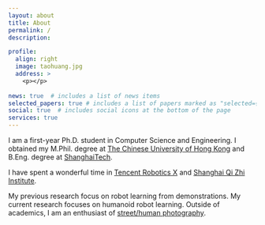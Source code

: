 ```yaml
---
layout: about
title: About
permalink: /
description: 

profile:
  align: right
  image: taohuang.jpg
  address: >
    <p></p>
    
news: true  # includes a list of news items
selected_papers: true # includes a list of papers marked as "selected={true}"
social: true  # includes social icons at the bottom of the page
services: true
---
```

<!-- 
I am a first-year Ph.D. student in Computer Science and Engineering at [Shanghai AI Lab](https://www.shlab.org.cn/) and [Shanghai Jiao Tong University](https://en.sjtu.edu.cn/), supervised by [Dahua Lin](https://dahua.site/) and [Jiangmiao Pang](https://oceanpang.github.io/). I obtained my M.Phil. degree at [The Chinese University of Hong Kong](https://www.cuhk.edu.hk/chinese/index.html) and B.Eng. degree at [ShanghaiTech](https://www.shanghaitech.edu.cn/).  -->

I am a first-year Ph.D. student in Computer Science and Engineering. I obtained my M.Phil. degree at [The Chinese University of Hong Kong](https://www.cuhk.edu.hk/chinese/index.html) and B.Eng. degree at [ShanghaiTech](https://www.shanghaitech.edu.cn/).


I have spent a wonderful time in [Tencent Robotics X](https://ai.tencent.com/ailab/zh/index) and [Shanghai Qi Zhi Institute](https://sqz.ac.cn/). 

My previous research focus on robot learning from demonstrations. My current research focuses on humanoid robot learning. Outside of academics, I am an enthusiast of [street/human photography](gallery). 